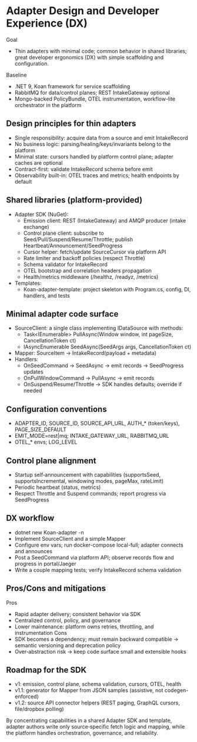 # Adapter Design and Developer Experience (DX)

Goal
- Thin adapters with minimal code; common behavior in shared libraries; great developer ergonomics (DX) with simple scaffolding and configuration.

Baseline
- .NET 9, Koan framework for service scaffolding
- RabbitMQ for data/control planes; REST IntakeGateway optional
- Mongo-backed PolicyBundle, OTEL instrumentation, workflow-lite orchestrator in the platform

## Design principles for thin adapters
- Single responsibility: acquire data from a source and emit IntakeRecord
- No business logic: parsing/healing/keys/invariants belong to the platform
- Minimal state: cursors handled by platform control plane; adapter caches are optional
- Contract-first: validate IntakeRecord schema before emit
- Observability built-in: OTEL traces and metrics; health endpoints by default

## Shared libraries (platform‑provided)
- Adapter SDK (NuGet):
  - Emission client: REST (IntakeGateway) and AMQP producer (intake exchange)
  - Control plane client: subscribe to Seed/Pull/Suspend/Resume/Throttle; publish Heartbeat/Announcement/SeedProgress
  - Cursor helper: fetch/update SourceCursor via platform API
  - Rate limiter and backoff policies (respect Throttle)
  - Schema validator for IntakeRecord
  - OTEL bootstrap and correlation headers propagation
  - Health/metrics middleware (/healthz, /readyz, /metrics)
- Templates:
  - Koan-adapter-template: project skeleton with Program.cs, config, DI, handlers, and tests

## Minimal adapter code surface
- SourceClient: a single class implementing IDataSource with methods:
  - Task<IEnumerable<SourceItem>> PullAsync(Window window, int pageSize, CancellationToken ct)
  - IAsyncEnumerable<SourceItem> SeedAsync(SeedArgs args, CancellationToken ct)
- Mapper: SourceItem → IntakeRecord(payload + metadata)
- Handlers:
  - OnSeedCommand → SeedAsync → emit records → SeedProgress updates
  - OnPullWindowCommand → PullAsync → emit records
  - OnSuspend/Resume/Throttle → SDK handles defaults; override if needed

## Configuration conventions
- ADAPTER_ID, SOURCE_ID, SOURCE_API_URL, AUTH_* (token/keys), PAGE_SIZE_DEFAULT
- EMIT_MODE=rest|mq; INTAKE_GATEWAY_URL, RABBITMQ_URL
- OTEL_* envs; LOG_LEVEL

## Control plane alignment
- Startup self‑announcement with capabilities (supportsSeed, supportsIncremental, windowing modes, pageMax, rateLimit)
- Periodic heartbeat (status, metrics)
- Respect Throttle and Suspend commands; report progress via SeedProgress

## DX workflow
- dotnet new Koan-adapter -n <Name>
- Implement SourceClient and a simple Mapper
- Configure env vars; run docker-compose local-full; adapter connects and announces
- Post a SeedCommand via platform API; observe records flow and progress in portal/Jaeger
- Write a couple mapping tests; verify IntakeRecord schema validation

## Pros/Cons and mitigations
Pros
- Rapid adapter delivery; consistent behavior via SDK
- Centralized control, policy, and governance
- Lower maintenance: platform owns retries, throttling, and instrumentation
Cons
- SDK becomes a dependency; must remain backward compatible → semantic versioning and deprecation policy
- Over‑abstraction risk → keep code surface small and extensible hooks

## Roadmap for the SDK
- v1: emission, control plane, schema validation, cursors, OTEL, health
- v1.1: generator for Mapper from JSON samples (assistive, not codegen-enforced)
- v1.2: source API connector helpers (REST paging, GraphQL cursors, file/dropbox polling)

By concentrating capabilities in a shared Adapter SDK and template, adapter authors write only source‑specific fetch logic and mapping, while the platform handles orchestration, governance, and reliability.
